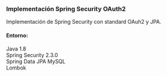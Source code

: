### Implementación Spring Security OAuth2

Implementación de Spring Security con standard OAuh2 y JPA.

#### Entorno:

Java 1.8 <br>
Spring Security 2.3.0 <br>
Spring Data JPA 
MySQL <br>
Lombok



